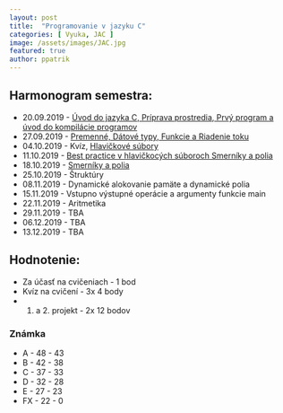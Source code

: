 ```yaml
---
layout: post
title:  "Programovanie v jazyku C"
categories: [ Vyuka, JAC ]
image: /assets/images/JAC.jpg
featured: true
author: ppatrik
---
```


## Harmonogram semestra:
* 20.09.2019 - [Úvod do jazyka C, Príprava prostredia, Prvý program a úvod do kompilácie programov]({{site.base_url}}/vyuka/jac/2019/09/20/JAC-Cvicenie01)
* 27.09.2019 - [Premenné, Dátové typy, Funkcie a Riadenie toku]({{site.base_url}}/vyuka/jac/2019/09/27/JAC-Cvicenie02)
* 04.10.2019 - Kvíz, [Hlavičkové súbory]({{site.base_url}}/vyuka/jac/2019/10/04/JAC-Cvicenie03)
* 11.10.2019 - [Best practice v hlavičkocých súboroch Smerníky a polia]({{site.base_url}}/vyuka/jac/2019/10/11/JAC-Cvicenie04)
* 18.10.2019 - [Smerníky a polia]({{site.base_url}}/vyuka/jac/2019/10/18/JAC-Cvicenie05)
* 25.10.2019 - Štruktúry
* 08.11.2019 - Dynamické alokovanie pamäte a dynamické polia
* 15.11.2019 - Vstupno výstupné operácie a argumenty funkcie main
* 22.11.2019 - Aritmetika
* 29.11.2019 - TBA
* 06.12.2019 - TBA
* 13.12.2019 - TBA

## Hodnotenie:
* Za účasť na cvičeniach - 1 bod
* Kvíz na cvičení - 3x 4 body
* 1. a 2. projekt - 2x 12 bodov

### Známka
* A - 48 - 43
* B - 42 - 38
* C - 37 - 33
* D - 32 - 28
* E - 27 - 23
* FX - 22 - 0
